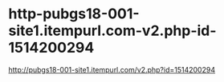 # http-pubgs18-001-site1.itempurl.com-v2.php-id-1514200294
http://pubgs18-001-site1.itempurl.com/v2.php?id=1514200294
